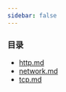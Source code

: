 ```yaml
---
sidebar: false
--- 
```


### 目录
- [http.md](./http.md)
- [network.md](./network.md)
- [tcp.md](./tcp.md)
